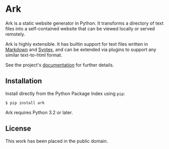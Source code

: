 
Ark
===

Ark is a static website generator in Python. It transforms a directory of text files into a self-contained website that can be viewed locally or served remotely.

Ark is highly extensible. It has builtin support for text files written in [Markdown][] and [Syntex][], and can be extended via plugins to support any similar text-to-html format.

See the project's [documentation][] for further details.

[Markdown]: http://daringfireball.net/projects/markdown/
[Syntex]: https://github.com/dmulholland/syntex
[documentation]: http://mulholland.xyz/docs/ark/


Installation
------------

Install directly from the Python Package Index using `pip`:

    $ pip install ark

Ark requires Python 3.2 or later.


License
-------

This work has been placed in the public domain.
